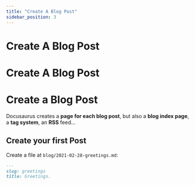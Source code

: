 ```yaml
---
title: "Create A Blog Post"
sidebar_position: 3
---
```


# Create A Blog Post

# Create A Blog Post

# Create a Blog Post

Docusaurus creates a **page for each blog post**, but also a **blog index page**, a **tag system**, an **RSS** feed...

## Create your first Post

Create a file at `blog/2021-02-28-greetings.md`:

```md title="docs/hello.md"
---
slug: greetings
title: Greetings.
```